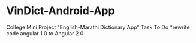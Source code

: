 # VinDict-Android-App
College Mini Project "English-Marathi Dictionary App"
Task To Do
  *rewrite code angular 1.0 to Angular 2.0

